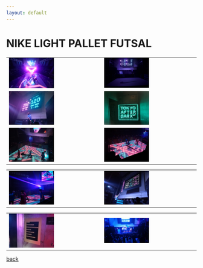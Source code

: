 ```yaml
---
layout: default
---
```


# NIKE LIGHT PALLET FUTSAL
<table border="0">
<tr>
<td><img src="https://github.com/ugokuhikari/photo/blob/master/nike1/nike1.jpg?raw=true" width=50%></td>
<td><img src="https://github.com/ugokuhikari/photo/blob/master/nike1/nike2.jpg?raw=true" width=50%></td>
</tr>
<tr>
<td><img src="https://github.com/ugokuhikari/photo/blob/master/nike1/nike3.jpg?raw=true" width=50%></td>
<td><img src="https://github.com/ugokuhikari/photo/blob/master/nike1/nike4.jpg?raw=true" width=50%></td>
</tr>
<tr>
<td><img src="https://github.com/ugokuhikari/photo/blob/master/nike1/nike5.jpg?raw=true"width=50%></td>
<td><img src="https://github.com/ugokuhikari/photo/blob/master/nike1/nike6.jpg?raw=true"width=50%></td>
</tr>
</table>


<table border="0">
<tr>
<td><img src="https://github.com/ugokuhikari/photo/blob/master/nike1/nike7.jpg?raw=true"width=50%></td>
<td><img src="https://github.com/ugokuhikari/photo/blob/master/nike1/nike8.jpg?raw=true"width=50%></td>
</tr>
</table>

<table border="0">
<tr>
<td><img src="https://github.com/ugokuhikari/photo/blob/master/nike1/nike9.jpg?raw=true"width=50%></td>
<td><img src="https://github.com/ugokuhikari/photo/blob/master/nike1/nike10.jpg?raw=true"width=50%></td>
</tr>
</table>


[back](./)
